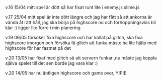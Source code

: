 v.16 15/04
mitt spel är dött så har fixat runt lite i enemy.js slime.js

v.17 25/04
mitt spel är inte dött längre och jag har fått så att ankorna är vända åt rätt håll, jag ska börja på highscore nu och förhoppningsviss bli klar :) ligger lite förre i min planering

v.19 06/05
försöker fixa highscore och har kollat på glitch, ska fixa highscore imorgon och försöka få glitch att funka måste ha lite hjälp med highscore för har fastnat på det

v.20 13/05
har fixat med glitch så att servern funkar ,nu måste jag koppla själva spelet till det sen borde jag vara klar :)

v.20 14/05
har nu äntligen highscore och game over, YIPIE